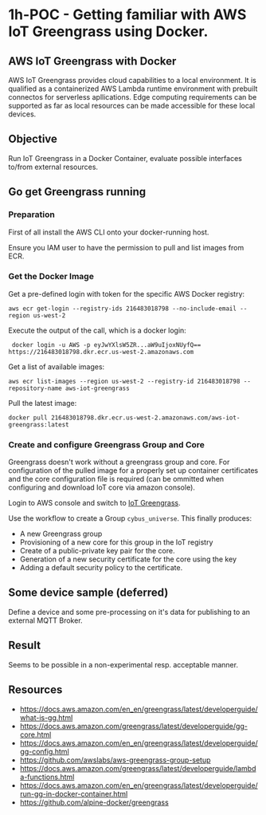 # 1h-POC - Getting familiar with AWS IoT Greengrass using Docker.

## AWS IoT Greengrass with Docker

AWS IoT Greengrass provides cloud capabilities to a local environment. It is qualified as a containerized AWS Lambda runtime environment with prebuilt connectos for serverless apllications. Edge computing requirements can be supported as far as local resources can be made accessible for these local devices. 

## Objective

Run IoT Greengrass in a Docker Container, evaluate possible interfaces to/from external resources.

## Go get Greengrass running

### Preparation
First of all install the AWS CLI onto your docker-running host.

Ensure you IAM user to have the permission to pull and list images from ECR.

### Get the Docker Image

Get a pre-defined login with token for the specific AWS Docker registry:
```
aws ecr get-login --registry-ids 216483018798 --no-include-email --region us-west-2
```

Execute the output of the call, which is a docker login:
```
 docker login -u AWS -p eyJwYXlsW5ZR...aW9uIjoxNUyfQ== https://216483018798.dkr.ecr.us-west-2.amazonaws.com
```

Get a list of available images:
```
aws ecr list-images --region us-west-2 --registry-id 216483018798 --repository-name aws-iot-greengrass
```

Pull the latest image:
```
docker pull 216483018798.dkr.ecr.us-west-2.amazonaws.com/aws-iot-greengrass:latest
```


 
### Create and configure Greengrass Group and Core

Greengrass doesn't work without a greengrass group and core. For configuration of the pulled image for a properly set up container certificates and the core configuration file is required (can be ommitted when configuring and download IoT core via amazon console).

Login to AWS console and switch to [IoT Greengrass](https://eu-central-1.console.aws.amazon.com/iot/home?region=eu-central-1#/greengrassIntro).

Use the workflow to create a Group ```cybus_universe```. This finally produces:
- A new Greengrass group
- Provisioning of a new core for this group in the IoT registry
- Create of a public-private key pair for the core.
- Generation of a new security certificate for the core using the key
- Adding a default security policy to the certificate.




## Some device sample (deferred)

Define a device and some pre-processing on it's data for publishing to an external MQTT Broker.

## Result

Seems to be possible in a non-experimental resp. acceptable manner.

## Resources

- https://docs.aws.amazon.com/en_en/greengrass/latest/developerguide/what-is-gg.html
- https://docs.aws.amazon.com/greengrass/latest/developerguide/gg-core.html
- https://docs.aws.amazon.com/en_en/greengrass/latest/developerguide/gg-config.html
- https://github.com/awslabs/aws-greengrass-group-setup
- https://docs.aws.amazon.com/greengrass/latest/developerguide/lambda-functions.html
- https://docs.aws.amazon.com/en_en/greengrass/latest/developerguide/run-gg-in-docker-container.html
- https://github.com/alpine-docker/greengrass

